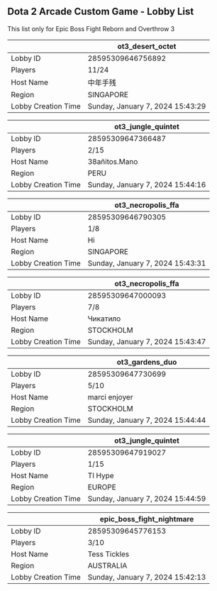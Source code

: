 ## Dota 2 Arcade Custom Game - Lobby List

This list only for Epic Boss Fight Reborn and Overthrow 3

|  | ot3_desert_octet |
| ------ | ------ |
| Lobby ID | 28595309646756892 |
| Players | 11/24 |
| Host Name | 中年手残 |
| Region | SINGAPORE |
| Lobby Creation Time | Sunday, January 7, 2024 15:43:29 |


|  | ot3_jungle_quintet |
| ------ | ------ |
| Lobby ID | 28595309647366487 |
| Players | 2/15 |
| Host Name | 38añitos.Mano |
| Region | PERU |
| Lobby Creation Time | Sunday, January 7, 2024 15:44:16 |


|  | ot3_necropolis_ffa |
| ------ | ------ |
| Lobby ID | 28595309646790305 |
| Players | 1/8 |
| Host Name | Hi |
| Region | SINGAPORE |
| Lobby Creation Time | Sunday, January 7, 2024 15:43:31 |


|  | ot3_necropolis_ffa |
| ------ | ------ |
| Lobby ID | 28595309647000093 |
| Players | 7/8 |
| Host Name | Чикатило |
| Region | STOCKHOLM |
| Lobby Creation Time | Sunday, January 7, 2024 15:43:47 |


|  | ot3_gardens_duo |
| ------ | ------ |
| Lobby ID | 28595309647730699 |
| Players | 5/10 |
| Host Name | marci enjoyer |
| Region | STOCKHOLM |
| Lobby Creation Time | Sunday, January 7, 2024 15:44:44 |


|  | ot3_jungle_quintet |
| ------ | ------ |
| Lobby ID | 28595309647919027 |
| Players | 1/15 |
| Host Name | TI Hype |
| Region | EUROPE |
| Lobby Creation Time | Sunday, January 7, 2024 15:44:59 |


|  | epic_boss_fight_nightmare |
| ------ | ------ |
| Lobby ID | 28595309645776153 |
| Players | 3/10 |
| Host Name | Tess Tickles |
| Region | AUSTRALIA |
| Lobby Creation Time | Sunday, January 7, 2024 15:42:13 |


